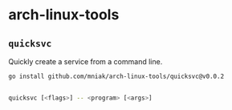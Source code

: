 # arch-linux-tools


## `quicksvc`

Quickly create a service from a command line.


```bash
go install github.com/mniak/arch-linux-tools/quicksvc@v0.0.2
```

```bash

quicksvc [<flags>] -- <program> [<args>]
```